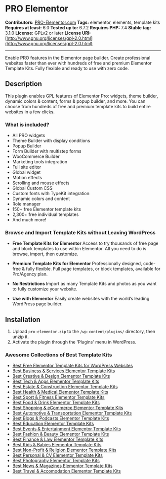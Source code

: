 # PRO Elementor

**Contributors:** [PRO-Elementor.com](https://pro-elementor.com)
**Tags:** elementor, elements, template kits
**Requires at least:** 6.0
**Tested up to:** 6.7.2
**Requires PHP:** 7.4
**Stable tag:** 3.1.0
**License:** GPLv2 or later
**License URI:** [http://www.gnu.org/licenses/gpl-2.0.html](http://www.gnu.org/licenses/gpl-2.0.html)

---

Enable PRO features in the Elementor page builder. Create professional websites faster than ever with hundreds of free and premium Elementor Template Kits. Fully flexible and ready to use with zero code.

## Description

This plugin enables GPL features of Elementor Pro: widgets, theme builder, dynamic colors & content, forms & popup builder, and more. You can choose from hundreds of free and premium template kits to build entire websites in a few clicks.

### What is included?

- All PRO widgets
- Theme Builder with display conditions
- Popup Builder
- Form Builder with multistep forms
- WooCommerce Builder
- Marketing tools integration
- Full site editor
- Global widget
- Motion effects
- Scrolling and mouse effects
- Global Custom CSS
- Custom fonts with TypeKit integration
- Dynamic colors and content
- Role manager
- 150+ free Elementor template kits
- 2,300+ free individual templates
- And much more!

### Browse and Import Template Kits without Leaving WordPress

- **Free Template Kits for Elementor**
  Access to try thousands of free page and block templates to use within Elementor. All you need to do is browse, import, then customize.

- **Premium Template Kits for Elementor**
  Professionally designed, code-free & fully flexible. Full page templates, or block templates, available for Pro/Agency plan.

- **No Restrictions**
  Import as many Template Kits and photos as you want to fully customize your website.

- **Use with Elementor**
  Easily create websites with the world’s leading WordPress page builder.

## Installation

1. Upload `pro-elementor.zip` to the `/wp-content/plugins/` directory, then unzip it.
2. Activate the plugin through the 'Plugins' menu in WordPress.

### Awesome Collections of Best Template Kits

- [Best Free Elementor Template Kits for WordPress Websites](https://pro-elementor.com/best-free-elementor-template-kits-for-wordpress-websites/)
- [Best Business & Services Elementor Template Kits](https://pro-elementor.com/best-business-services-elementor-template-kits/)
- [Best Creative & Design Elementor Template Kits](https://pro-elementor.com/best-creative-design-elementor-template-kits/)
- [Best Tech & Apps Elementor Template Kits](https://pro-elementor.com/best-technology-apps-elementor-template-kits/)
- [Best Estate & Construction Elementor Template Kits](https://pro-elementor.com/best-estate-construction-elementor-template-kits/)
- [Best Health & Medical Elementor Template Kits](https://pro-elementor.com/best-health-medical-elementor-template-kits/)
- [Best Sport & Fitness Elementor Template Kits](https://pro-elementor.com/best-sport-fitness-elementor-template-kits/)
- [Best Food & Drink Elementor Template Kits](https://pro-elementor.com/best-food-drink-elementor-template-kits/)
- [Best Shopping & eCommerce Elementor Template Kits](https://pro-elementor.com/best-shopping-ecommerce-elementor-template-kits/)
- [Best Automotive & Transportation Elementor Template Kits](https://pro-elementor.com/best-automotive-transportation-elementor-template-kits/)
- [Best Blogs & Podcasts Elementor Template Kits](https://pro-elementor.com/best-blogs-podcasts-elementor-template-kits/)
- [Best Education Elementor Template Kits](https://pro-elementor.com/best-education-elementor-template-kits/)
- [Best Events & Entertainment Elementor Template Kits](https://pro-elementor.com/best-events-entertainment-elementor-template-kits/)
- [Best Fashion & Beauty Elementor Template Kits](https://pro-elementor.com/best-fashion-beauty-elementor-template-kits/)
- [Best Finance & Law Elementor Template Kits](https://pro-elementor.com/best-finance-law-elementor-template-kits/)
- [Best Kids & Babies Elementor Template Kits](https://pro-elementor.com/best-kids-babies-elementor-template-kits/)
- [Best Non-Profit & Religion Elementor Template Kits](https://pro-elementor.com/best-non-profit-religion-elementor-template-kits/)
- [Best Personal & CV Elementor Template Kits](https://pro-elementor.com/best-personal-cv-elementor-template-kits/)
- [Best Photography Elementor Template Kits](https://pro-elementor.com/best-photography-elementor-template-kits/)
- [Best News & Magazines Elementor Template Kits](https://pro-elementor.com/best-news-magazines-elementor-template-kits/)
- [Best Travel & Accomodation Elementor Template Kits](https://pro-elementor.com/best-travel-accomodation-elementor-template-kits/)
